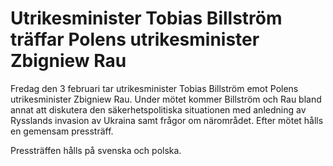 # Utrikesminister Tobias Billström träffar Polens utrikesminister Zbigniew Rau

Fredag den 3 februari tar utrikesminister Tobias Billström emot Polens utrikesminister Zbigniew Rau. Under mötet kommer Billström och Rau bland annat att diskutera den säkerhetspolitiska situationen med anledning av Rysslands invasion av Ukraina samt frågor om närområdet. Efter mötet hålls en gemensam pressträff.

Pressträffen hålls på svenska och polska.
